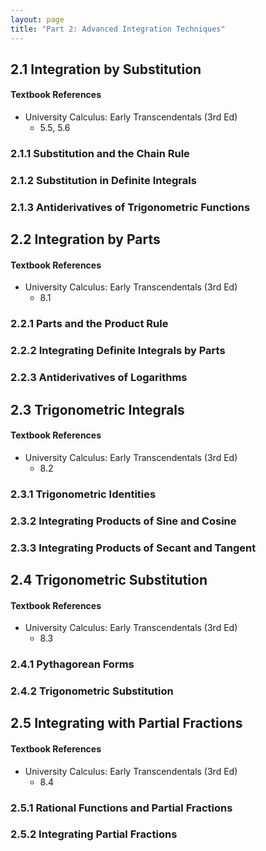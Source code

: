 ```yaml
---
layout: page
title: "Part 2: Advanced Integration Techniques"
---
```


## 2.1 Integration by Substitution

#### Textbook References

- University Calculus: Early Transcendentals (3rd Ed)
    - 5.5, 5.6

### 2.1.1 Substitution and the Chain Rule

### 2.1.2 Substitution in Definite Integrals

### 2.1.3 Antiderivatives of Trigonometric Functions



## 2.2 Integration by Parts

#### Textbook References

- University Calculus: Early Transcendentals (3rd Ed)
    - 8.1

### 2.2.1 Parts and the Product Rule

### 2.2.2 Integrating Definite Integrals by Parts

### 2.2.3 Antiderivatives of Logarithms



## 2.3 Trigonometric Integrals

#### Textbook References

- University Calculus: Early Transcendentals (3rd Ed)
    - 8.2

### 2.3.1 Trigonometric Identities

### 2.3.2 Integrating Products of Sine and Cosine

### 2.3.3 Integrating Products of Secant and Tangent



## 2.4 Trigonometric Substitution

#### Textbook References

- University Calculus: Early Transcendentals (3rd Ed)
    - 8.3

### 2.4.1 Pythagorean Forms

### 2.4.2 Trigonometric Substitution



## 2.5 Integrating with Partial Fractions

#### Textbook References

- University Calculus: Early Transcendentals (3rd Ed)
    - 8.4

### 2.5.1 Rational Functions and Partial Fractions

### 2.5.2 Integrating Partial Fractions
